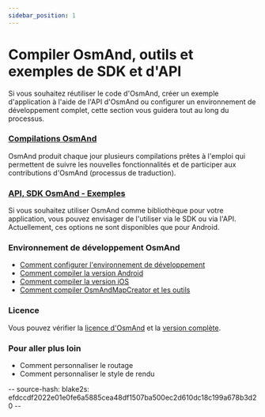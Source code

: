 ```yaml
---
sidebar_position: 1
---
```


# Compiler OsmAnd, outils et exemples de SDK et d'API
Si vous souhaitez réutiliser le code d'OsmAnd, créer un exemple d'application à l'aide de l'API d'OsmAnd ou configurer un environnement de développement complet, cette section vous guidera tout au long du processus.

### [Compilations OsmAnd](./osmand-builds.md)
OsmAnd produit chaque jour plusieurs compilations prêtes à l'emploi qui permettent de suivre les nouvelles fonctionnalités et de participer aux contributions d'OsmAnd (processus de traduction).

### [API, SDK OsmAnd - Exemples](../osmand-api-sdk/index.md)
Si vous souhaitez utiliser OsmAnd comme bibliothèque pour votre application, vous pouvez envisager de l'utiliser via le SDK ou via l'API. Actuellement, ces options ne sont disponibles que pour Android.

### Environnement de développement OsmAnd
* [Comment configurer l'environnement de développement](./setup-the-dev-environment.md)
* [Comment compiler la version Android](./how-to-compile-the-android-version.md)
* [Comment compiler la version iOS](./how-to-compile-the-ios-version.md)
* [Comment compiler OsmAndMapCreator et les outils](./how-to-compile-mapcreator-and-tools.md)

### Licence
Vous pouvez vérifier la [licence d'OsmAnd](https://osmand.net/help-online/license) et la [version complète](https://github.com/osmandapp/OsmAnd/blob/master/LICENSE).

### Pour aller plus loin
- Comment personnaliser le routage
- Comment personnaliser le style de rendu

-- source-hash: blake2s: efdccdf2022e01e0fe6a5885cea48df1507ba500ec2d610dc18c199a678b3d20 --
